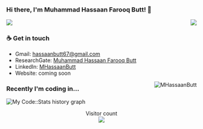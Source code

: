 ### Hi there, I'm Muhammad Hassaan Farooq Butt! 👋
<img align="right" src="https://github.com/rajput2107/rajput2107/blob/master/Assets/Developer.gif"/>
<p> <img align="centre" src="https://github-readme-stats.vercel.app/api?username=MHassaanButt&show_icons=true&locale=en" /> </p>

### ☕ Get in touch
- Gmail: <a href = "#">hassaanbutt67@gmail.com</a>
- ResearchGate: <a href = "https://www.researchgate.net/profile/Muhammad_Hassaan_Farooq_Butt">Muhammad Hassaan Farooq Butt</a>
- LinkedIn: <a href = "https://www.linkedin.com/in/mhassaanbutt//">MHassaanButt</a>
- Website: coming soon

<p><img align="right" src="https://github-readme-stats.vercel.app/api/top-langs?username=MHassaanButt&show_icons=true&locale=en&layout=compact" alt="MHassaanButt" /></p>

### Recently I'm coding in...
![My Code::Stats history graph](https://codestats-readme.wegfan.cn/history-graph/MHassaanButt?history_days=30)

<p align="center">
  Visitor count<br>
  <img src="https://profile-counter.glitch.me/MHassaanButt/count.svg" />
</p>
